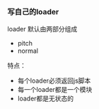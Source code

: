 ## 

### 写自己的loader


loader 默认由两部分组成
- pitch
- normal

特点：
- 每个loader必须返回js脚本
- 每一个loader都是一个模块
- loader都是无状态的
